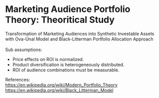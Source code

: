 # Marketing Audience Portfolio Theory: Theoritical Study
Transformation of Marketing Audiences into Synthetic Investable Assets with Ova-Ünal Model and Black-Litterman Portfolio Allocation Approach
<br><br>
Sub assumptions:
<br>
<ul>
<li>Price effects on ROI is normalized.</li>
<li>Product diversification is heterogeneously distributed.</li>
<li>ROI of audience combinations must be measurable.</li>
</ul>
References:<br>
<a href="https://en.wikipedia.org/wiki/Modern_portfolio_theory">https://en.wikipedia.org/wiki/Modern_Portfolio_Theory</a><br>
<a href="https://en.wikipedia.org/wiki/Black%E2%80%93Litterman_model">https://en.wikipedia.org/wiki/Black_Litterman_Model</a>
